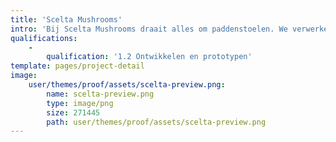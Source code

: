 ```yaml
---
title: 'Scelta Mushrooms'
intro: 'Bij Scelta Mushrooms draait alles om paddenstoelen. We verwerken deze tot een breed scala van producten, van vers ingevroren en geconserveerde champignons met verlengde houdbaarheid tot gezondere hapjes en natuurlijke smaakversterkers. '
qualifications:
    -
        qualification: '1.2 Ontwikkelen en prototypen'
template: pages/project-detail
image:
    user/themes/proof/assets/scelta-preview.png:
        name: scelta-preview.png
        type: image/png
        size: 271445
        path: user/themes/proof/assets/scelta-preview.png
---
```


